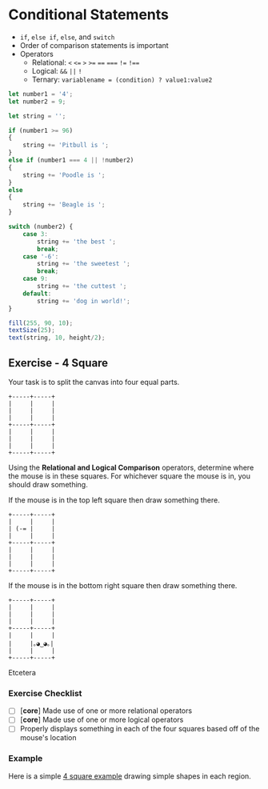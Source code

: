 # Conditional Statements

- `if`, `else if`, `else`, and `switch`
- Order of comparison statements is important
- Operators
    + Relational: `<` `<=` `>` `>=` `==` `===` `!=` `!==`
    + Logical: `&&` `||` `!`
    + Ternary: `variablename = (condition) ? value1:value2`

```javascript
let number1 = '4';
let number2 = 9;

let string = '';

if (number1 >= 96)
{
    string += 'Pitbull is ';
}
else if (number1 === 4 || !number2)
{
    string += 'Poodle is ';
}
else
{
    string += 'Beagle is ';
}

switch (number2) {
    case 3:
        string += 'the best ';
        break;
    case '-6':
        string += 'the sweetest ';
        break;
    case 9:
        string += 'the cuttest ';
    default:
        string += 'dog in world!';
}

fill(255, 90, 10);
textSize(25);
text(string, 10, height/2);
```

## Exercise - 4 Square

Your task is to split the canvas into four equal parts.

```
+-----+-----+
|     |     |
|     |     |
|     |     |
+-----+-----+
|     |     |
|     |     |
|     |     |
+-----+-----+
```

Using the **Relational and Logical Comparison** operators, determine where the mouse is in these squares. For whichever square the mouse is in, you should draw something.

If the mouse is in the top left square then draw something there.

```
+-----+-----+
|     |     |
| (-= |     |
|     |     |
+-----+-----+
|     |     |
|     |     |
|     |     |
+-----+-----+
```

If the mouse is in the bottom right square then draw something there.

```
+-----+-----+
|     |     |
|     |     |
|     |     |
+-----+-----+
|     |     |
|     |｡◕‿◕｡|
|     |     |
+-----+-----+
```

Etcetera

### Exercise Checklist

- [ ] [**core**] Made use of one or more relational operators
- [ ] [**core**] Made use of one or more logical operators
- [ ] Properly displays something in each of the four squares based off of the mouse's location

### Example

Here is a simple [4 square example](https://editor.p5js.org/Rudy.Castan/sketches/uLcN2PDff) drawing simple shapes in each region.

